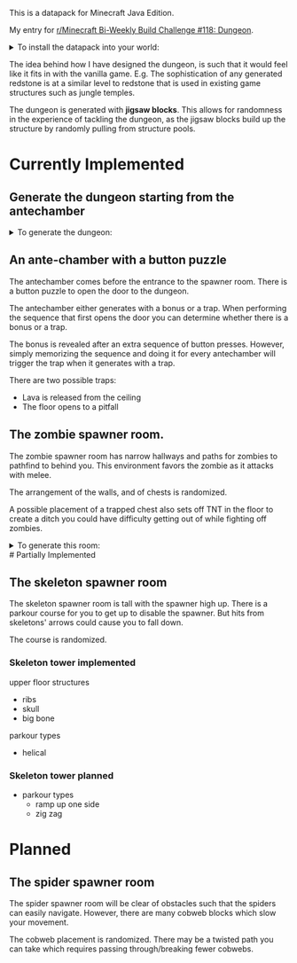 This is a datapack for Minecraft Java Edition.

My entry for [r/Minecraft Bi-Weekly Build Challenge #118: Dungeon](https://www.reddit.com/r/Minecraft/comments/luivrb/minecraft_biweekly_build_challenge_118_dungeon/).

<details>
    <summary>To install the datapack into your world:</summary>
    <p>Simply copy the folder <code>./jnc-jigsaw-dungeon/</code> to <code>[world folder]/datapacks/jnc-jigsaw-dungeon/</code>.</p>
    <p>You can open your world folder by these steps:
        <ol>
        <li>Go to the singleplayer world select screen.</li>
        <li>Select your world and click the 'Edit' button.</li>
        <li>Click the 'Open World Folder' button.</li>
        </ol>
    </p>
</details>


The idea behind how I have designed the dungeon, is such that it would feel like it fits in with the vanilla game. E.g. The sophistication of any generated redstone is at a similar level to redstone that is used in existing game structures such as jungle temples.

The dungeon is generated with **jigsaw blocks**. This allows for randomness in the experience of tackling the dungeon, as the jigsaw blocks build up the structure by randomly pulling from structure pools.

# Currently Implemented

## Generate the dungeon starting from the antechamber

<details>
<summary>To generate the dungeon:</summary>
    <p>Place a jigsaw block facing horizontally with jigsaw face towards where the dungeon will go.</p>
    <p>Generate with:</p>
    <ul>
    <li><code>Target Pool</code>: <code>jnc_dungeon:pool_antechamber</code>,</li>
    <li><code>Target Name</code>: <code>jnc_dungeon:in</code>,</li>
    <li><code>Levels</code> to at least <code>3</code>, and</li>
    <li><code>Keep Jigsaws</code>: <code>OFF</code>.</li>
    </ul>
</details>


## An ante-chamber with a button puzzle

The antechamber comes before the entrance to the spawner room. There is a button puzzle to open the door to the dungeon. 

The antechamber either generates with a bonus or a trap. When performing the sequence that first opens the door you can determine whether there is a bonus or a trap.

The bonus is revealed after an extra sequence of button presses. However, simply memorizing the sequence and doing it for every antechamber will trigger the trap when it generates with a trap.

There are two possible traps:

- Lava is released from the ceiling
- The floor opens to a pitfall



## The zombie spawner room.

The zombie spawner room has narrow hallways and paths for zombies to pathfind to behind you. This environment favors the zombie as it attacks with melee. 

The arrangement of the walls, and of chests is randomized.

A possible placement of a trapped chest also sets off TNT in the floor to create a ditch you could have difficulty getting out of while fighting off zombies. 

<details>
<summary>To generate this room:</summary>
    <p>Place a jigsaw block facing horizontally with jigsaw face towards where the dungeon will go.</p>
    <p>Generate with:</p>
    <ul>
    <li><code>Target Pool</code>: <code>jnc_dungeon:pool_zombie_labyrinth</code>,</li>
    <li><code>Target Name</code>: <code>jnc_dungeon:in</code>,</li>
    <li><code>Levels</code> to at least <code>2</code>, and</li>
    <li><code>Keep Jigsaws</code>: <code>OFF</code>.</li>
    </ul>
</details>
# Partially Implemented

## The skeleton spawner room

The skeleton spawner room is tall with the spawner high up. There is a parkour course for you to get up to disable the spawner. But hits from skeletons' arrows could cause you to fall down.

The course is randomized.

### Skeleton tower implemented

upper floor structures

- ribs
- skull
- big bone

parkour types

- helical

### Skeleton tower planned

- parkour types
  - ramp up one side
  - zig zag

# Planned

## The spider spawner room

The spider spawner room will be clear of obstacles such that the spiders can easily navigate. However, there are many cobweb blocks which slow your movement. 

The cobweb placement is randomized. There may be a twisted path you can take which requires passing through/breaking fewer cobwebs. 